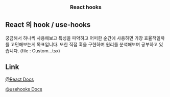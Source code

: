 
<div align="center">

  <h3 align="center">React hooks</h3>
</div>


<!-- ABOUT THE PROJECT -->
## React 의 hook / use-hooks
궁금해서 하나씩 사용해보고 특성을 파악하고 어떠한 순간에 사용하면 가장 효율적일까 를 고민해보는게 목표입니다.
또한 직접 훅을 구현하며 원리를 분석해보며 공부하고 있습니다. (file : Custom...tsx)

## Link
[@React Docs](https://ko.legacy.reactjs.org/)

[@usehooks Docs](https://usehooks-ts.com/)
